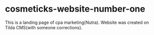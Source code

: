 # cosmeticks-website-number-one
This is a landing page of cpa marketing(Nutra). Website was created on Tilda CMS(with someone corrections).
